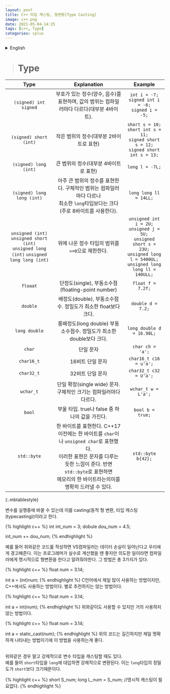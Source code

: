 ```yaml
---
layout: post
title: C++ 타입 캐스팅, 형변환[Type Casting]
image: c++.png
date: 2021-05-04-14:25
tags: [c++, Type]
categories: cplus
---
```


<details>
<summary>English</summary>
<div markdown="1">


---------------------------------------------------------------------------------------------------
---------------------------------------------------------------------------------------------------
</div>
</details>


># Type

|Type|Explanation|Example|
|:---:|:---:|:---:|
|```(signed) int```<br>```signed```|부호가 있는 정수(양수, 음수)를 표현하며, 값의 범위는 컴파일러마다 다르다(대부분 4바이트).|```int i = -7;```<br>```signed int i = -6;``` <br>```signed i = -5;```|
|```(signed) short (int)```|작은 범위의 정수(대부분 2바이트로 표현)|```short s = 10;```<br>```short int s = 11;```<br>```signed short s = 12;```<br>```signed short int s = 13;```|
|```(signed) long (int)```|큰 범위의 정수(대부분 4바이트로 표현)|```long l = -7L;```|
|```(signed) long long (int)```|아주 큰 범위의 정수를 표현한다. 구체적인 범위는 컴파일러마다 다르나 <br>최소한 ```long```타입보다는 크다(주로 8바이트를 사용한다).|```long long ll = 14LL;```|
|```unsigned (int)```<br>```unsigned short (int)```<br>```unsigned long (int)``` ```unsigned long long (int)```|위에 나온 정수 타입의 범위를 ```>=0```으로 제한한다.|```unsigned int i = 2U;``` <br>```unsigned j = 5U;```<br>```unsigned short s = 23U;```<br>```unsigned long l = 5400UL;```<br>```unsigned long long ll = 140ULL;```|
|```floaat```|단정도(single), 부동소수점(floating-point number)|```float f = 7.2f;```|
|```double```|배정도(double), 부동소수점수. 정밀도가 최소한 float보다 크다.|```double d = 7.2;```|
|```long double```|롱배정도(long double) 부동소수점수. 정밀도가 최소한 double보다 크다.|```long double d = 16.98L;```|
|```char```|단일 문자|```char ch = 'a';```|
|```char16_t```|16비트 단일 문자|```char16_t c16 = u'a';```|
|```char32_t```|32비트 단일 문자|```char32_t c32 = U'a';```|
|```wchar_t```|단일 확장(single wide) 문자. 구체적인 크기는 컴파일러마다 다르다.|```wchar_t w = L'a';```|
|```bool```|부울 타입. true나 false 중 하나의 값을 가진다.|```bool b = true;```|
|```std::byte```|한 바이트를 표현한다. C++17 이전에는 한 바이트를 ```char```이나 ```unsigned char```로 표현했다. <br>이러한 표현은 문자를 다루는 듯한 느낌이 준다. 반면 ```std::byte```로 표현하면 <br>메모리의 한 바이트라는의미를 명확히 드러낼 수 있다.|```std::byte b{42};```|
{:.mbtablestyle}


변수를 실행중에 바꿀 수 있는데 이를 casting(동적 형 변환, 타입 캐스팅(typecasting))이라고 한다.

{% highlight c++ %}
int int_num = 3;
dobule dou_num = 4.5;

int_num += dou_num;
{% endhighlight %}

예를 들어 위와같은 코드를 작성하면 VS컴파일러는 데이터 손실이 일어난다고 우리에게 경고해준다. 이는 프로그래머가 실수로 계산했을 땐 좋지만 의도한 일이라면 컴파일러에게 명시적으로 형변환을 한다고 알려줘야한다. 그 방법은 총 3가지가 있다.


{% highlight c++ %}
float num = 3.14;

int a = (int)num;
{% endhighlight %}
C언어에서 제일 많이 사용하는 방법이지만, C++에서도 사용하는 방법이다. 별로 추천하지는 않는 방법이다.

{% highlight c++ %}
float num = 3.14;

int a = int(num);
{% endhighlight %}
위와같이도 사용할 수 있지만 거의 사용하지 않는 방법이다.

{% highlight c++ %}
float num = 3.14;

int a = static_cast<int>(num);
{% endhighlight %}
위의 코드는 길긴하지만 제일 명확하게 나타내는 방법이기에 이 방법을 사용하는게 좋다.<br>
<br>


위와같은 경우 말고 강제적으로 변수 타입을 캐스팅할 때도 있다.<br>
예를 들어 ```short```타입을 ```long```에 대입하면 강제적으로 변환된다. 이는 ```long```타입의 정밀도가 ```short```보다 크기때문이다.

{% highlight c++ %}
short S_num;
long L_num = S_num; //명시적 캐스팅이 필요없다.
{% endhighlight %}